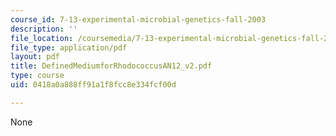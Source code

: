 ```yaml
---
course_id: 7-13-experimental-microbial-genetics-fall-2003
description: ''
file_location: /coursemedia/7-13-experimental-microbial-genetics-fall-2003/0418a0a888ff91a1f8fcc8e334fcf00d_DefinedMediumforRhodococcusAN12_v2.pdf
file_type: application/pdf
layout: pdf
title: DefinedMediumforRhodococcusAN12_v2.pdf
type: course
uid: 0418a0a888ff91a1f8fcc8e334fcf00d

---
```

None